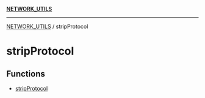 [**NETWORK_UTILS**](../README.md)

***

[NETWORK_UTILS](../README.md) / stripProtocol

# stripProtocol

## Functions

- [stripProtocol](functions/stripProtocol.md)
